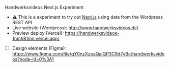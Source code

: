 Handwerksvideos Next.js Experiment

* ⚠ This is a experiment to try out [Next.js](https://nextjs.org/) using data from the Wordpress REST API
* Live website (Wordpress): http://www.handwerksvideos.de/
* Preview deploy (Vercel): https://handwerksvideos-1nmtj81mn.vercel.app/
* [ ] Design elements (Figma): https://www.figma.com/file/qY0nzXzoaQaiQP3C9d7vBc/handwerksvideos?node-id=0%3A1

